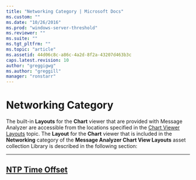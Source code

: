 ```yaml
---
title: "Networking Category | Microsoft Docs"
ms.custom: ""
ms.date: "10/26/2016"
ms.prod: "windows-server-threshold"
ms.reviewer: ""
ms.suite: ""
ms.tgt_pltfrm: ""
ms.topic: "article"
ms.assetid: 44d06c8c-a86c-4a2d-8f2a-43207d463b3c
caps.latest.revision: 10
author: "greggigwg"
ms.author: "greggill"
manager: "ronstarr"
---
```

# Networking Category
The built-in **Layouts** for the **Chart** viewer that are provided with Message Analyzer are accessible from the locations specified in the [Chart Viewer Layouts](chart-viewer-layouts.md) topic. The **Layout** for the **Chart** viewer that is included in the **Networking** category of the **Message Analyzer Chart View Layouts** asset collection Library is described in the following section:  
  
---  
  
 [NTP Time Offset](ntp-time-offset.md)   
---